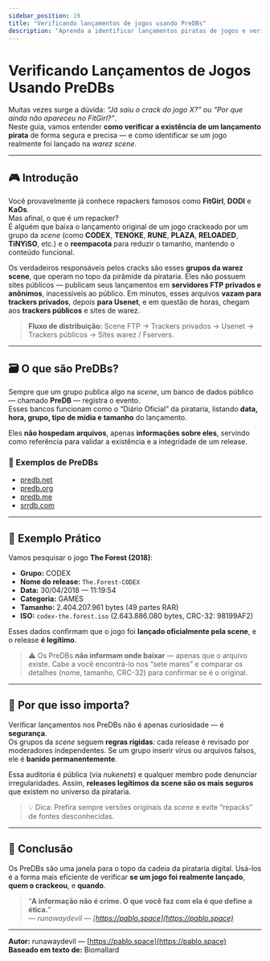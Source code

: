 ```yaml
---
sidebar_position: 19
title: "Verificando lançamentos de jogos usando PreDBs"
description: "Aprenda a identificar lançamentos piratas de jogos e verificar sua autenticidade usando bancos de dados públicos da warez scene."
---
```


# Verificando Lançamentos de Jogos Usando PreDBs

Muitas vezes surge a dúvida: *“Já saiu o crack do jogo X?”* ou *“Por que ainda não apareceu no FitGirl?”*.  
Neste guia, vamos entender **como verificar a existência de um lançamento pirata** de forma segura e precisa — e como identificar se um jogo realmente foi lançado na *warez scene*.

---

## 🎮 Introdução

Você provavelmente já conhece repackers famosos como **FitGirl**, **DODI** e **KaOs**.  
Mas afinal, o que é um repacker?  
É alguém que baixa o lançamento original de um jogo crackeado por um grupo da *scene* (como **CODEX**, **TENOKE**, **RUNE**, **PLAZA**, **RELOADED**, **TiNYiSO**, etc.) e o **reempacota** para reduzir o tamanho, mantendo o conteúdo funcional.

Os verdadeiros responsáveis pelos cracks são esses **grupos da warez scene**, que operam no topo da pirâmide da pirataria. Eles não possuem sites públicos — publicam seus lançamentos em **servidores FTP privados e anônimos**, inacessíveis ao público. Em minutos, esses arquivos **vazam para trackers privados**, depois **para Usenet**, e em questão de horas, chegam aos **trackers públicos** e sites de warez.

> **Fluxo de distribuição:** Scene FTP → Trackers privados → Usenet → Trackers públicos → Sites warez / Fservers.

---

## 🗃️ O que são PreDBs?

Sempre que um grupo publica algo na *scene*, um banco de dados público — chamado **PreDB** — registra o evento.  
Esses bancos funcionam como o “Diário Oficial” da pirataria, listando **data, hora, grupo, tipo de mídia e tamanho** do lançamento.

Eles **não hospedam arquivos**, apenas **informações sobre eles**, servindo como referência para validar a existência e a integridade de um release.

### 🔗 Exemplos de PreDBs

- [predb.net](https://predb.net)
- [predb.org](https://predb.org)
- [predb.me](https://predb.me)
- [srrdb.com](https://srrdb.com)

---

## 🧭 Exemplo Prático

Vamos pesquisar o jogo **The Forest (2018)**:

- **Grupo:** CODEX  
- **Nome do release:** `The.Forest-CODEX`  
- **Data:** 30/04/2018 — 11:19:54  
- **Categoria:** GAMES  
- **Tamanho:** 2.404.207.961 bytes (49 partes RAR)  
- **ISO:** `codex-the.forest.iso` (2.643.886.080 bytes, CRC-32: 98199AF2)

Esses dados confirmam que o jogo foi **lançado oficialmente pela scene**, e o release **é legítimo**.

> ⚠️ Os PreDBs **não informam onde baixar** — apenas que o arquivo existe. Cabe a você encontrá-lo nos “sete mares” e comparar os detalhes (nome, tamanho, CRC-32) para confirmar se é o original.

---

## 🧩 Por que isso importa?

Verificar lançamentos nos PreDBs não é apenas curiosidade — é **segurança**.  
Os grupos da *scene* seguem **regras rígidas**: cada release é revisado por moderadores independentes. Se um grupo inserir vírus ou arquivos falsos, ele é **banido permanentemente**.

Essa auditoria é pública (via *nukenets*) e qualquer membro pode denunciar irregularidades. Assim, **releases legítimos da scene são os mais seguros** que existem no universo da pirataria.

> 💡 Dica: Prefira sempre versões originais da *scene* e evite “repacks” de fontes desconhecidas.

---

## 📜 Conclusão

Os PreDBs são uma janela para o topo da cadeia da pirataria digital. Usá-los é a forma mais eficiente de verificar **se um jogo foi realmente lançado**, **quem o crackeou**, e **quando**.

> “**A informação não é crime. O que você faz com ela é que define a ética.**”  
> — *runawaydevil — [https://pablo.space](https://pablo.space)*

---

**Autor:** runawaydevil — [https://pablo.space](https://pablo.space)  
**Baseado em texto de:** Biomallard




